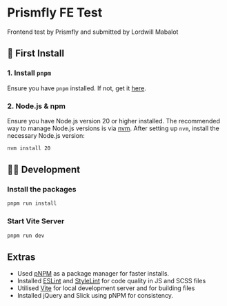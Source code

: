 # Prismfly FE Test

Frontend test by Prismfly and submitted by Lordwill Mabalot


## 💾 First Install

### 1. Install `pnpm`

Ensure you have `pnpm` installed. If not, get it [here](https://pnpm.io/installation).

### 2. Node.js & npm

Ensure you have Node.js version 20 or higher installed. The recommended way to manage Node.js versions is via [nvm](https://github.com/nvm-sh/nvm). After setting up `nvm`, install the necessary Node.js version:

```bash
nvm install 20
```


## 🧑‍💻 Development

### Install the packages

```bash
pnpm run install
```


### Start Vite Server


```bash
pnpm run dev
```
## Extras
- Used [pNPM](https://pnpm.io/) as a package manager for faster installs.
- Installed [ESLint](https://eslint.org/) and [StyleLint](https://stylelint.io/) for code quality in JS and SCSS files
- Utilised [Vite](https://vitejs.dev/) for local development server and for building files
- Installed jQuery and Slick using pNPM for consistency.